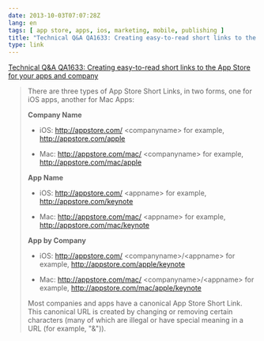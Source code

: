 ```yaml
---
date: 2013-10-03T07:07:28Z
lang: en
tags: [ app store, apps, ios, marketing, mobile, publishing ]
title: "Technical Q&A QA1633: Creating easy-to-read short links to the App Store for your apps and company"
type: link
---
```


[Technical Q&A QA1633: Creating easy-to-read short links to the App
Store for your apps and
company](https://developer.apple.com/library/ios/qa/qa1633/_index.html)

> There are three types of App Store Short Links, in two forms, one for
> iOS apps, another for Mac Apps:
>
> **Company Name**
>
> -   iOS: <http://appstore.com/> \<companyname\> for example,
>     <http://appstore.com/apple>
>
> -   Mac: <http://appstore.com/mac/> \<companyname\> for example,
>     <http://appstore.com/mac/apple>
>
> **App Name**
>
> -   iOS: <http://appstore.com/> \<appname\> for example,
>     <http://appstore.com/keynote>
>
> -   Mac: <http://appstore.com/mac/> \<appname\> for example,
>     <http://appstore.com/mac/keynote>
>
> **App by Company**
>
> -   iOS: <http://appstore.com/> \<companyname\>/\<appname\> for
>     example, <http://appstore.com/apple/keynote>
>
> -   Mac: <http://appstore.com/mac/> \<companyname\>/\<appname\> for
>     example, <http://appstore.com/mac/apple/keynote>
>
> Most companies and apps have a canonical App Store Short Link. This
> canonical URL is created by changing or removing certain characters
> (many of which are illegal or have special meaning in a URL (for
> example, "&")).

